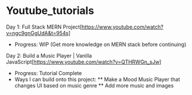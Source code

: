 # Youtube_tutorials

Day 1: Full Stack MERN Project[https://www.youtube.com/watch?v=ngc9gnGgUdA&t=954s]
  * Progress: WIP (Get more knowledge on MERN stack before continuing)

Day 2: Build a Music Player | Vanilla JavaScript[https://www.youtube.com/watch?v=QTHRWGn_sJw]
  * Progress: Tutorial Complete
  * Ways I can build onto this project:
      ** Make a Mood Music Player that changes UI based on music genre
      ** Add more music and images
